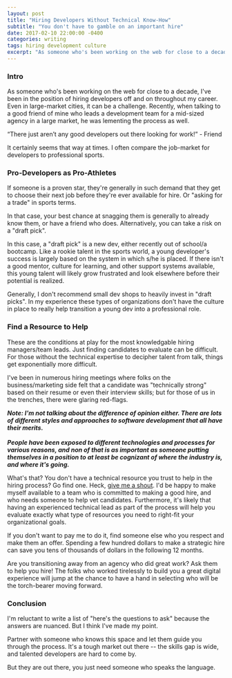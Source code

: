 ```yaml
---
layout: post
title: "Hiring Developers Without Technical Know-How"
subtitle: "You don't have to gamble on an important hire"
date: 2017-02-10 22:00:00 -0400
categories: writing
tags: hiring development culture
excerpt: "As someone who's been working on the web for close to a decade, I've been in the position of hiring developers off and on throughout my career. Even in large-market cities, it can be a challenge."
---
```


### Intro

As someone who's been working on the web for close to a decade, I've been in the position of hiring developers off and on throughout my career. Even in large-market cities, it can be a challenge. Recently, when talking to a good friend of mine who leads a development team for a mid-sized agency in a large market, he was lementing the process as well. 

&ldquo;There just aren&rsquo;t any good developers out there looking for work!&rdquo; - Friend

It certainly seems that way at times. I often compare the job-market for developers to professional sports. 

### Pro-Developers as Pro-Athletes

If someone is a proven star, they're generally in such demand that they get to choose their next job before they're ever available for hire. Or "asking for a trade" in sports terms.

In that case, your best chance at snagging them is generally to already know them, or have a friend who does. Alternatively, you can take a risk on a "draft pick".

In this case, a "draft pick" is a new dev, either recently out of school/a bootcamp. Like a rookie talent in the sports world, a young developer's success is largely based on the system in which s/he is placed. If there isn't a good mentor, culture for learning, and other support systems available, this young talent will likely grow frustrated and look elsewhere before their potential is realized.

Generally, I don't recommend small dev shops to heavily invest in "draft picks". In my experience these types of organizations don't have the culture in place to really help transition a young dev into a professional role.

### Find a Resource to Help

These are the conditions at play for the most knowledgable hiring managers/team leads. Just finding candidates to evaluate can be difficult. For those without the technical expertise to decipher talent from talk, things get exponentially more difficult.

I've been in numerous hiring meetings where folks on the business/marketing side felt that a candidate was "technically strong" based on their resume or even their interview skills; but for those of us in the trenches, there were glaring red-flags.

_**Note: I'm not talking about the difference of opinion either. There are lots of different styles and approaches to software development that all have their merits.<br/><br/>People have been exposed to different technologies and processes for various reasons, and non of that is as important as someone putting themselves in a position to at least be cognizant of where the industry is, and where it's going.**_

What's that? You don't have a technical resource you trust to help in the hiring process? Go find one. Heck, [give me a shout](https://joshmobley.net/#contact). I'd be happy to make myself available to a team who is committed to making a good hire, and who needs someone to help vet candidates. Furthermore, it's likely that having an experienced technical lead as part of the process will help you evaluate exactly what type of resources you need to right-fit your organizational goals. 

If you don't want to pay me to do it, find someone else who you respect and make them an offer. Spending a few hundred dollars to make a strategic hire can save you tens of thousands of dollars in the following 12 months.

Are you transitioning away from an agency who did great work? Ask them to help you hire! The folks who worked tirelessly to build you a great digital experience will jump at the chance to have a hand in selecting who will be the torch-bearer moving forward.

### Conclusion

I'm reluctant to write a list of "here's the questions to ask" because the answers are nuanced. But I think I've made my point. 

Partner with someone who knows this space and let them guide you through the process. It's a tough market out there -- the skills gap is wide, and talented developers are hard to come by. 

But they are out there, you just need someone who speaks the language.